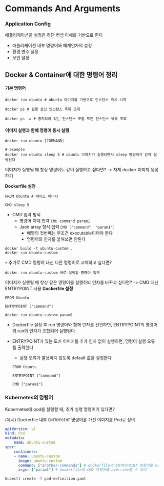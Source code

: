# Commands And Arguments

### Application Config
애플리케이션을 설정은 하단 컨셉 이해를 기반으로 한다
- 애플리케이션 내부 명령어와 매개인자의 설정 
- 환경 변수 설정
- 보안 설정

## Docker & Container에 대한 명령어 정리

#### 기본 명령어
```shell
docker run ubuntu # ubuntu 이미지를 기반으로 인스턴스 즉시 시작
```

```shell
docker ps # 실행 중인 인스턴스 목록 조회

docker ps -a # 중지되어 있는 인스턴스 포함 모든 인스턴스 목록 조회
```

#### 이미지 실행과 함께 명령어 동시 실행
```shell
docker run ubuntu [COMMAND]

# example
docker run ubuntu sleep 5 # ubuntu 이미지가 실행되면서 sleep 명령어가 함께 실행된다
```

이미지가 실행될 때 항상 명령어도 같이 실행하고 싶다면? -> 자체 docker 이미지 생성하기 

**Dockerfile 설정**

```shell
FROM Ubuntu # 베이스 이미지

CMD sleep 5
```

- CMD 입력 방식
    - 명령어 자체 입력 `CMD command param1`
    - Json array 형식 입력 `CMD ["command", "param1"]`
        - 배열의 첫번째는 무조건 executable이어야 한다
        - 명령어와 인자를 붙여쓰면 안된다

```shell
docker build -t ubuntu-custom .
docker run ubuntu-custom
```

`+` 추가로 CMD 명령어 대신 다른 명령어로 교체하고 싶다면?
```shell
docker run ubuntu-custom 새로-실행할-명령어-입력
```


이미지가 실행될 때 항상 같은 명령어를 실행하되 인자를 바꾸고 싶다면? -> CMD 대신 ENTRYPOINT 사용
**Dockerfile 설정**

```shell
FROM Ubuntu

ENTRYPOINT ["command"]
```

```shell
docker run ubuntu-custom param1
```
- Dockerfile 설정 후 run 명령어와 함께 인자를 선언하면, ENTRYPOINT의 명령어와 run의 인자가 조합되어 실행된다
- ENTRYPOINT가 있는 도커 이미지를 추가 인자 없이 실행하면, 명령어 실행 오류를 출력한다
    - 실행 오류가 발생하지 않도록 default 값을 설정한다

    ```shell
    FROM Ubuntu

    ENTRYPOINT ["command"]

    CMD ["param1"]
    ```


### Kubernetes의 명령어
Kubernetes에 pod를 실행할 때, 추가 실행 명령어가 있다면? 

(예시) Dockerfile 내부 `ENTRYPOINT` 명령어를 가진 이미지를 Pod로 정의
```yaml
apiVersion: v1
kind: Pod
metadata:
    name: ubuntu-custom
spec:
    containers: 
    - name: ubuntu-custom
      image: ubuntu-custom
      command: ["another-command1"] # dockerfile의 ENTRYPOINT 명령어를 override할 수 있다
      args: ["param1"] # dockerfile의 CMD 명령어를 override할 수 있다
```

```shell
kubectl create -f pod-definition.yaml
```